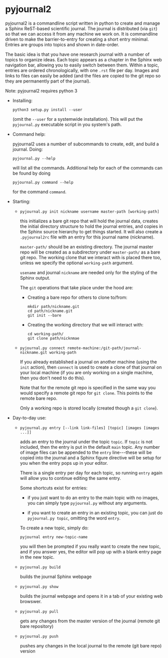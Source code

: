 # pyjournal2

pyjournal2 is a commandline script written in python to create and
manage a Sphinx ReST-based scientific journal.  The journal is
distributed (via `git`) so that we can access it from any machine we
work on.  It is commandline driven to make the barrier-to-entry for
creating a short entry minimal.  Entries are groups into topics and
shown in date-order.

The basic idea is that you have one research journal with a number of
topics to organize ideas.  Each topic appears as a chapter in the
Sphinx web navigation bar, allowing you to easily switch between them.
Within a topic, entries are ordered chronologically, with one `.rst`
file per day.  Images and links to files can easily be added (and the
files are copied to the git repo so they are permanently part of the
journal).

Note: pyjournal2 requires python 3

* Installing:

  ```
  python3 setup.py install --user
  ```

  (omit the `--user` for a systemwide installation).  This will put the
  `pyjournal.py` executable script in you system's path.

* Command help:

  pyjournal2 uses a number of subcommands to create, edit, and build a
  journal.  Doing:
  ```
  pyjournal.py --help
  ```
  will list all the commands.  Additional help for each of the commands
  can be found by doing
  ```
  pyjournal.py command --help
  ```
  for the command `command`.

* Starting:

  - `pyjournal.py init nickname username master-path [working-path]`

    this initializes a bare git repo that will hold the journal data,
    creates the initial directory structure to hold the journal
    entries, and copies in the Sphinx source hierarchy to get things
    started. It will also create a `.pyjournal2rc` file
    with an entry for this journal name (nickname).

    `master-path/` should be an existing directory.  The journal
	master repo will be created as a subdirectory under `master-path/`
	as a bare git repo.  The working clone that we interact with is
	placed there too, unless we specify the optional `working-path`
	argument.

    `usename` and journal `nickname` are needed only for the styling
    of the Sphinx output.

    The `git` operations that take place under the hood are:

      - Creating a bare repo for others to clone to/from:

        ```
        mkdir path/nickname.git
        cd path/nickname.git
        git init --bare
        ```

      - Creating the working directory that we will interact with:

        ```
        cd working-path/
        git clone path/nicknmae
        ```


  - `pyjournal.py connect remote-machine:/git-path/journal-nickname.git working-path`

    If you already established a journal on another machine (using the
    `init` action), then `connect` is used to create a clone of that
    journal on your local machine (if you are only working on a single
    machine, then you don't need to do this).

    Note that for the remote git repo is specified in the same way you
    would specify a remote git repo for `git clone`.  This points to
    the remote bare repo.

    Only a working repo is stored locally (created though a `git clone`).


* Day-to-day use:

  - `pyjournal.py entry [--link link-files] [topic] [images [images ...]]`

    adds an entry to the journal under the topic `topic`.  If `topic`
    is not included, then the entry is put in the default `main` topic.
    Any number of image files can be appended to the `entry` line---these
    will be copied into the journal and a Sphinx figure directive will
    be setup for you when the entry pops up in your editor.

    There is a single entry per day for each topic, so running `entry`
    again will allow you to continue editing the same entry.

    Some shortcuts exist for entries:

      * if you just want to do an entry to the main topic with no
        images, you can simply type `pyjournal.py` without any
        arguments.

      * if you want to create an entry in an existing topic, you can
        just do `pyjournal.py topic`, omitting the word `entry`.

    To create a new topic, simply do:

    ```pyjournal entry new-topic-name```

    you will then be prompted if you really want to create the new topic,
    and if you answer yes, the editor will pop up with a blank entry
    page in the new topic.

  - `pyjournal.py build`

    builds the journal Sphinx webpage

  - `pyjournal.py show`

    builds the journal webpage and opens it in a tab of your existing
    web browswer.

  - `pyjournal.py pull`

    gets any changes from the master version of the journal (remote
    git bare repository)

  - `pyjournal.py push`

    pushes any changes in the local journal to the remote (git bare
    repo) version


